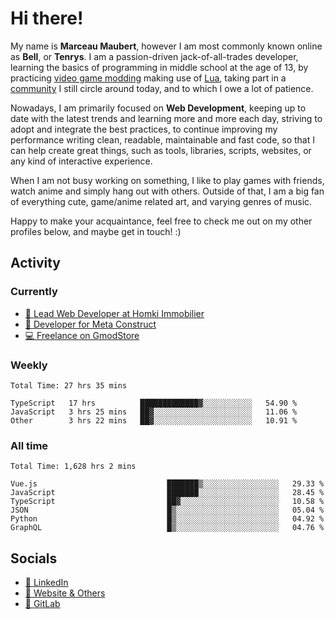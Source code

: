 # Hi there!

My name is **Marceau Maubert**, however I am most commonly known online as **Bell**, or **Tenrys**. I am a passion-driven jack-of-all-trades developer, learning the basics of programming in middle school at the age of 13, by practicing [video game modding](https://garrysmod.com) making use of [Lua](https://lua.org), taking part in a [community](https://metastruct.net) I still circle around today, and to which I owe a lot of patience.

Nowadays, I am primarily focused on **Web Development**, keeping up to date with the latest trends and learning more and more each day, striving to adopt  and integrate the best practices, to continue improving my performance writing clean, readable, maintainable and fast code, so that I can help create great things, such as tools, libraries, scripts, websites, or any kind of interactive experience.

When I am not busy working on something, I like to play games with friends, watch anime and simply hang out with others. Outside of that, I am a big fan of everything cute, game/anime related art, and varying genres of music.

Happy to make your acquaintance, feel free to check me out on my other profiles below, and maybe get in touch! :)

## Activity

### Currently

- [🏢 Lead Web Developer at Homki Immobilier](https://homki-immobilier.com)
- [🎈 Developer for Meta Construct](https://metastruct.net)
- [💻 Freelance on GmodStore](https://www.gmodstore.com/users/Tenrys)

### Weekly
<!--START_SECTION:wakaWeekly-->

```text
Total Time: 27 hrs 35 mins

TypeScript   17 hrs          █████████████▓░░░░░░░░░░░   54.90 %
JavaScript   3 hrs 25 mins   ██▓░░░░░░░░░░░░░░░░░░░░░░   11.06 %
Other        3 hrs 22 mins   ██▓░░░░░░░░░░░░░░░░░░░░░░   10.91 %
```

<!--END_SECTION:wakaWeekly-->

### All time
<!--START_SECTION:wakaTotal-->

```text
Total Time: 1,628 hrs 2 mins

Vue.js                             ███████▒░░░░░░░░░░░░░░░░░   29.33 %
JavaScript                         ███████░░░░░░░░░░░░░░░░░░   28.45 %
TypeScript                         ██▓░░░░░░░░░░░░░░░░░░░░░░   10.58 %
JSON                               █▒░░░░░░░░░░░░░░░░░░░░░░░   05.04 %
Python                             █▒░░░░░░░░░░░░░░░░░░░░░░░   04.92 %
GraphQL                            █▒░░░░░░░░░░░░░░░░░░░░░░░   04.76 %
```

<!--END_SECTION:wakaTotal-->

## Socials

- [👔 LinkedIn](https://www.linkedin.com/in/marceau-maubert)
- [🔗 Website & Others](https://bell.moe)
- [🦊 GitLab](https://gitlab.com/Tenrys)
